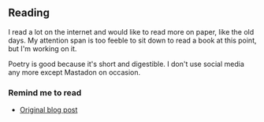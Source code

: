 ## Reading

I read a lot on the internet and would like to read more on paper, like the old days. My attention span is too feeble to sit down to read a book at this point, but I'm working on it.

Poetry is good because it's short and digestible. I don't use social media any more except Mastadon on occasion.

### Remind me to read

- [Original blog post](../blog/remind_me_to_read)
